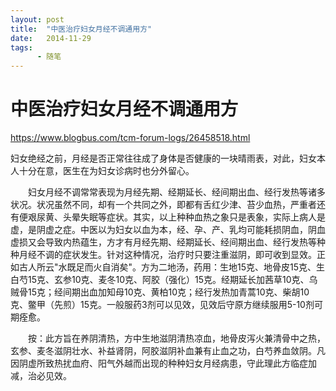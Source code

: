 ```yaml
---
layout: post
title:  "中医治疗妇女月经不调通用方"
date:   2014-11-29
tags:
      - 随笔
---
```


# 中医治疗妇女月经不调通用方


https://www.blogbus.com/tcm-forum-logs/26458518.html



妇女绝经之前，月经是否正常往往成了身体是否健康的一块晴雨表，对此，妇女本人十分在意，医生在为妇女诊病时也分外留心。

　　妇女月经不调常常表现为月经先期、经期延长、经间期出血、经行发热等诸多状况。状况虽然不同，却有一个共同之外，即都有舌红少津、苔少血热，严重者还有便艰尿黄、头晕失眠等症状。其实，以上种种血热之象只是表象，实际上病人是虚，是阴虚之症。中医以为妇女以血为本，经、孕、产、乳均可能耗损阴血，阴血虚损又会导致内热蕴生，方才有月经先期、经期延长、经间期出血、经行发热等种种月经不调的症状发生。针对这种情况，治疗时只要注重滋阴，即可收到显效。正如古人所云"水既足而火自消矣"。方为二地汤，药用：生地15克、地骨皮15克、生白芍15克、玄参10克、麦冬10克、阿胶（强化）15克。经期延长加茜草10克、乌贼骨15克；经间期出血加知母10克、黄柏10克；经行发热加青蒿10克、柴胡10克、鳖甲（先煎）15克。一般服药3剂可以见效，见效后守原方继续服用5-10剂可期痊愈。

　　按：此方旨在养阴清热，方中生地滋阴清热凉血，地骨皮泻火兼清骨中之热，玄参、麦冬滋阴壮水、补益肾阴，阿胶滋阴补血兼有止血之功，白芍养血敛阴。凡因阴虚所致热扰血府、阳气外越而出现的种种妇女月经病患，守此理此方临症加减，治必见效。

